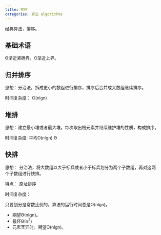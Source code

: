 ```yaml
---
title: 排序
categories: 算法 algorithms
---
```


经典算法，排序。

## 基础术语

Θ渐近紧确界，O渐近上界。

## 归并排序

思想：分治法，拆成更小的数组进行排序，排序后合并成大数组继续排序。

时间复杂度： O(nlgn)

## 堆排

思想：建立最小堆或者最大堆，每次取出根元素并继续维护堆的性质，构成排序。

时间复杂度: 平均O(nlgn) Θ

## 快排

思想： 分治法，将大数组以大于标兵或者小于标兵划分为两个子数组，再对这两个子数组进行快排。

特点： 原址排序

时间复杂度：

只要划分是常数比例的，算法的运行时间总是O(nlgn)。

- 期望Θ(nlgn)。
- 最坏Θ(n<sup>2</sup>)
- 元素互异时，期望O(nlgn)。


